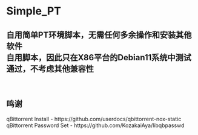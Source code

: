 # Simple_PT
<h2>自用简单PT环境脚本，无需任何多余操作和安装其他软件<br>
自用脚本，因此只在X86平台的Debian11系统中测试通过，不考虑其他兼容性</h2><br>


<h2>鸣谢</h2>
qBittorrent Install - https://github.com/userdocs/qbittorrent-nox-static<br>
qBittorrent Password Set - https://github.com/KozakaiAya/libqbpasswd
